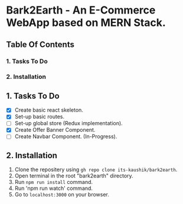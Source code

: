# Bark2Earth - An E-Commerce WebApp based on MERN Stack.

## Table Of Contents

### 1. Tasks To Do 
### 2. Installation

## 1. Tasks To Do
- [x] Create basic react skeleton.
- [x] Set-up basic routes.
- [ ] Set-up global store (Redux implementation).
- [x] Create Offer Banner Component.
- [ ] Create Navbar Component. (In-Progress).

## 2. Installation
1. Clone the repositery using `gh repo clone its-kaushik/bark2earth`.
2. Open terminal in the root "bark2earth" directory.
3. Run `npm run install` command.
4. Run 'npm run watch' command.
4. Go to `localhost:3000` on your browser.
